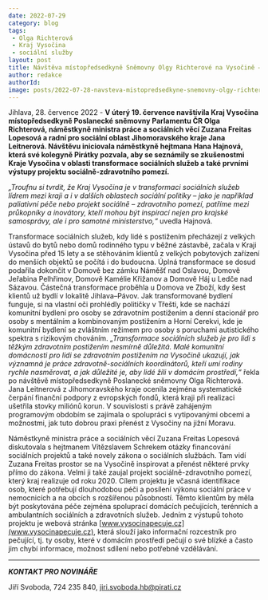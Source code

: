 ```yaml
---
date: 2022-07-29
category: blog
tags:
 - Olga Richterová
 - Kraj Vysočina
 - sociální služby
layout: post
title: Návštěva místopředsedkyně Sněmovny Olgy Richterové na Vysočině – budou vysočinské sociální projekty inspirací pro zbytek ČR?
author: redakce
authorId: 
image: posts/2022-07-28-navsteva-mistopredsedkyne-snemovny-olgy-richterove.jpg
---
```


Jihlava, 28. července 2022 - **V úterý 19. července navštívila Kraj Vysočina místopředsedkyně Poslanecké sněmovny Parlamentu ČR Olga Richterová, náměstkyně ministra práce a sociálních věcí Zuzana Freitas Lopesová a radní pro sociální oblast Jihomoravského kraje Jana Leitnerová. Návštěvu iniciovala náměstkyně hejtmana Hana Hajnová, která své kolegyně Pirátky pozvala, aby se seznámily se zkušenostmi Kraje Vysočina v oblasti transformace sociálních služeb a také prvními výstupy projektu sociálně-zdravotního pomezí.**

*„Troufnu si tvrdit, že Kraj Vysočina je v transformaci sociálních služeb lídrem mezi kraji a i v dalších oblastech sociální politiky – jako je například paliativní péče nebo projekt sociálně – zdravotního pomezí, patříme mezi průkopníky a inovátory, kteří mohou být inspirací nejen pro krajské samosprávy, ale i  pro samotné ministerstvo,“* uvedla Hajnová.

Transformace sociálních služeb, kdy lidé s postižením přecházejí z velkých ústavů do bytů nebo domů rodinného typu v běžné zástavbě, začala v Kraji Vysočina před 15 lety a se stěhováním klientů z velkých pobytových zařízení do menších objektů se počítá i do budoucna. Úplná transformace se dosud podařila dokončit v Domově bez zámku Náměšť nad Oslavou, Domově Jeřabina Pelhřimov, Domově Kamélie Křižanov a Domově Háj u Ledče nad Sázavou. Částečná transformace proběhla u Domova ve Zboží, kdy šest klientů už bydlí v lokalitě Jihlava–Pávov. Jak transformované bydlení funguje, si na vlastní oči prohlédly političky v Třešti, kde se nachází komunitní bydlení pro osoby se zdravotním postižením a denní stacionář pro osoby s mentálním a kombinovaným postižením a Horní Cerekvi, kde je komunitní bydlení se zvláštním režimem pro osoby s poruchami autistického spektra s rizikovým chováním. *„Transformace sociálních služeb je pro lidi s těžkým zdravotním postižením nesmírně důležitá. Malé komunitní domácnosti pro lidi se zdravotním postižením na Vysočině ukazují, jak významná je práce zdravotně-sociálních koordinátorů, kteří umí rodiny rychle nasměrovat, a jak důležité je, aby lidé žili v domácím prostředí,“* řekla po návštěvě místopředsedkyně Poslanecké sněmovny Olga Richterová. Jana Leitnerová z Jihomoravského kraje ocenila zejména systematické čerpání finanční podpory z evropských fondů, která kraji při realizaci ušetřila stovky miliónů korun. V souvislosti s právě zahájeným programovým obdobím se zajímala o spolupráci s vytipovanými obcemi a možnostmi, jak tuto dobrou praxi přenést z Vysočiny na jižní Moravu.

Náměstkyně ministra práce a sociálních věcí Zuzana Freitas Lopesová diskutovala s hejtmanem Vítězslavem Schrekem otázky financování sociálních projektů a také novely zákona o sociálních službách. Tam vidí Zuzana Freitas prostor se na Vysočině inspirovat a přenést některé prvky přímo do zákona. Velmi ji také zaujal projekt sociálně-zdravotního pomezí, který kraj realizuje od roku 2020. Cílem projektu je včasná identifikace osob, které potřebují dlouhodobou péči a posílení výkonu sociální práce v nemocnicích a na obcích s rozšířenou působností. Těmto klientům by měla být poskytována péče zejména spoluprací domácích pečujících, terénních a ambulantních sociálních a zdravotních služeb. Jedním z výstupů tohoto projektu je webová stránka [www.vysocinapecuje.cz](www.vysocinapecuje.cz), která slouží jako informační rozcestník pro pečující, tj. ty osoby, které v domácím prostředí pečují o své blízké a často jim chybí informace, možnost sdílení nebo potřebné vzdělávání.

---

***KONTAKT PRO NOVINÁŘE*** 

Jiří Svoboda, 724 235 840, <jiri.svoboda.hb@pirati.cz>
